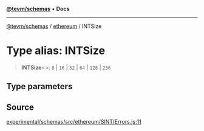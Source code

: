 [**@tevm/schemas**](../../README.md) • **Docs**

***

[@tevm/schemas](../../modules.md) / [ethereum](../README.md) / INTSize

# Type alias: INTSize

> **INTSize**\<\>: `8` \| `16` \| `32` \| `64` \| `128` \| `256`

## Type parameters

## Source

[experimental/schemas/src/ethereum/SINT/Errors.js:11](https://github.com/evmts/tevm-monorepo/blob/main/experimental/schemas/src/ethereum/SINT/Errors.js#L11)
